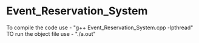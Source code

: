 # Event_Reservation_System
To compile the code use - "g++ Event_Reservation_System.cpp -lpthread"
TO run the object file use - "./a.out"
